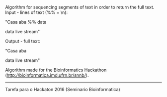 Algorithm for sequencing segments of text in order to return the full text.
Input - lines of text (%% = \n):

"Casa aba %% data

data live stream"



Output - full text:

"Casa aba

data live stream"

Algorithm made for the Bioinformatics Hackathon (http://bioinformatica.imd.ufrn.br/snnb/).

----------------------------------------

Tarefa para o Hackaton 2016 (Seminario Bioinformatica)